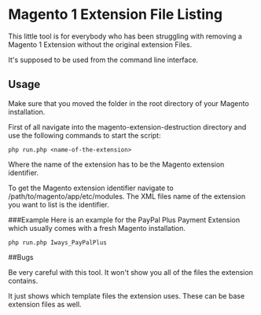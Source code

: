 # Magento 1 Extension File Listing
This little tool is for everybody who has been struggling with removing a Magento 1 Extension without the original extension Files.

It's supposed to be used from the command line interface.

## Usage
Make sure that you moved the folder in the root directory of your Magento installation.

First of all navigate into the magento-extension-destruction directory and use the following commands to start the script:

```php run.php <name-of-the-extension>```

Where the name of the extension has to be the Magento extension identifier.

To get the Magento extension identifier navigate to /path/to/magento/app/etc/modules.
The XML files name of the extension you want to list is the identifier.

###Example
Here is an example for the PayPal Plus Payment Extension which usually comes with a fresh Magento installation.

```php run.php Iways_PayPalPlus```

##Bugs

Be very careful with this tool. It won't show you all of the files the extension contains.

It just shows which template files the extension uses. These can be base extension files as well.